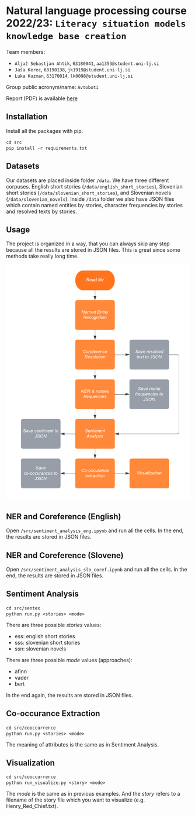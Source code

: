 # Natural language processing course 2022/23: `Literacy situation models knowledge base creation`

Team members:
 * `Aljaž Sebastjan Ahtik`, `63180041`, `aa1353@student.uni-lj.si`
 * `Jaša Kerec`, `63190138`, `jk1919@student.uni-lj.si`
 * `Luka Kuzman`, `63170014`, `lk0098@student.uni-lj.si`
 
Group public acronym/name: `Avtoboti`

Report (PDF) is available [here](report/report.pdf)

## Installation

Install all the packages with pip.
```
cd src
pip install -r requirements.txt
```

## Datasets
Our datasets are placed inside folder ```/data```. We have three different corpuses. English short stories (```/data/english_short_stories```), Slovenian short stories (```/data/slovenian_short_stories```), and Slovenian novels (```/data/slovenian_novels```). Inside ```/data``` folder we also have JSON files which contain named entities by stories, character frequencies by stories and resolved texts by stories.

## Usage
The project is organized in a way, that you can always skip any step because all the results are stored in JSON files. This is great since some methods take really long time.

![Pipeline](imgs/pipeline.png)

## NER and Coreference (English)

Open ```/src/sentiment_analysis_eng.ipynb``` and run all the cells. In the end, the results are stored in JSON files.

## NER and Coreference (Slovene)

Open ```/src/sentiment_analysis_slo_coref.ipynb``` and run all the cells. In the end, the results are stored in JSON files.

## Sentiment Analysis

```
cd src/sentex
python run.py <stories> <mode>
```
There are three possible *stories* values:
- ess: english short stories
- sss: slovenian short stories
- ssn: slovenian novels

There are three possible *mode* values (approaches):
- afinn
- vader
- bert

In the end again, the results are stored in JSON files.

## Co-occurance Extraction

```
cd src/cooccurrence
python run.py <stories> <mode>
```

The meaning of attributes is the same as in Sentiment Analysis.

## Visualization

```
cd src/cooccurrence
python run_visualize.py <story> <mode>
```

The *mode* is the same as in previous examples. And the *story* refers to a filename of the story file which you want to visualize (e.g. Henry_Red_Chief.txt).

